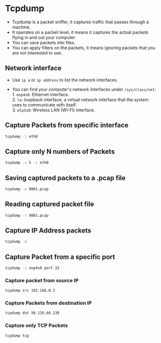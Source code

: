 # Tcpdump 

- Tcpdump is a packet sniffer, it captures traffic that passes through a machine.  
- It operates on a packet level, it means it captures the actual packets flying in and out your computer.  
- You can save packets into files.
- You can apply filters on the packets, it means ignoring packets that you are not interested to see.   

## Network interface 

- Use `ip a` or `ip address` to list the network interfaces. 

- You can find your computer's network interfaces under `/sys/class/net`:   
                1. `enp4s0`: 	Ethernet interface.  
                2. `lo`:	loopback interface, a virtual network interface that the system uses to communicate with itself.  
                3. `wlp3s0`: 	Wireless LAN (WI-FI) interface.  

## Capture Packets from specific interface 

```bash 
tcpdump -i eth0
``` 

## Capture only N numbers of Packets

```bash 
tcpdump -c 5 -i eth0
``` 

## Saving captured packets to a .pcap file 

```bash 
tcpdump -w 0001.pcap
``` 
## Reading captured packet file

```bash 
tcpdump -r 0001.pcap
``` 

## Capture IP Address packets

```bash 
tcpdump -n
```  

## Capture Packet from a specific port 

```bash 
tcpdump -i enp4s0 port 22
```  

### Capture packet from source IP
```bash 
tcpdump src 192.168.0.2
``` 

### Capture Packets from destination IP
```bash 
tcpdump dst 50.116.66.139
``` 

### Capture only TCP Packets
```bash 
tcpdump tcp 
``` 
